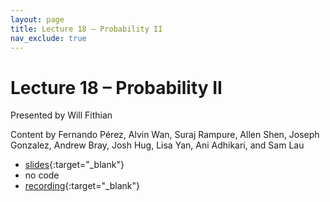 ```yaml
---
layout: page
title: Lecture 18 – Probability II
nav_exclude: true
---
```


# Lecture 18 – Probability II

Presented by Will Fithian

Content by Fernando Pérez, Alvin Wan, Suraj Rampure, Allen Shen, Joseph Gonzalez, Andrew Bray, Josh Hug, Lisa Yan, Ani Adhikari, and Sam Lau

- [slides](https://docs.google.com/presentation/d/1DrBevgrfAV54W4NPuxQPTNuLB1GNnPk7Q-iLbV_c78Y/edit?usp=sharing){:target="_blank"}
- no code
- [recording](https://bcourses.berkeley.edu/courses/1518286/external_tools/78985){:target="_blank"}